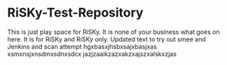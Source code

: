 # RiSKy-Test-Repository
This is just play space for RiSKy.
It is none of your business what goes on here.
It is for RiSKy and RiSKy only.
Updated text to try out smee and Jenkins and scan attempt
hgxbasxjhsbxsajxbasjxas
xsmxnsjxnsdmxsdnxsdcx
jazjzaaikzazxakzxajszxalskxzjas
